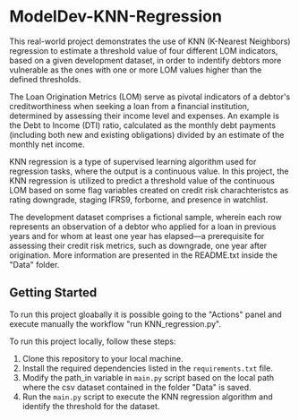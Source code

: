 # ModelDev-KNN-Regression

This real-world project demonstrates the use of KNN (K-Nearest Neighbors) regression to estimate a threshold value of four different LOM indicators, based on a given development dataset, in order to indentify debtors more vulnerable as the ones with one or more LOM values higher than the defined thresholds. 

The Loan Origination Metrics (LOM) serve as pivotal indicators of a debtor's creditworthiness when seeking a loan from a financial institution, determined by assessing their income level and expenses. An example is the Debt to Income (DTI) ratio, calculated as the monthly debt payments (including both new and existing obligations) divided by an estimate of the monthly net income.

KNN regression is a type of supervised learning algorithm used for regression tasks, where the output is a continuous value. In this project, the KNN regression is utilized to predict a threshold value of the continuous LOM based on some flag variables created on credit risk charachteristcs as rating downgrade, staging IFRS9, forborne, and presence in watchlist.

The development dataset comprises a fictional sample, wherein each row represents an observation of a debtor who applied for a loan in previous years and for whom at least one year has elapsed—a prerequisite for assessing their credit risk metrics, such as downgrade, one year after origination. More information are presented in the README.txt inside the "Data" folder.

## Getting Started

To run this project gloabally it is possible going to the "Actions" panel and execute manually the workflow "run KNN_regression.py".

To run this project locally, follow these steps:
  1. Clone this repository to your local machine.
  2. Install the required dependencies listed in the `requirements.txt` file.
  3. Modify the path_in variable in `main.py` script based on the local path where the csv dataset contained in the folder "Data" is saved. 
  4. Run the `main.py` script to execute the KNN regression algorithm and identify the threshold for the dataset.

